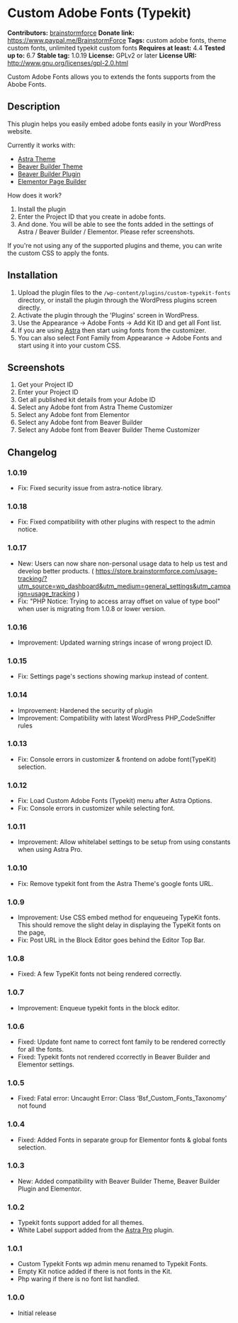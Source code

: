 # Custom Adobe Fonts (Typekit) #
**Contributors:** [brainstormforce](https://profiles.wordpress.org/brainstormforce)
**Donate link:** https://www.paypal.me/BrainstormForce
**Tags:** custom adobe fonts, theme custom fonts, unlimited typekit custom fonts
**Requires at least:** 4.4
**Tested up to:** 6.7
**Stable tag:** 1.0.19
**License:** GPLv2 or later
**License URI:** http://www.gnu.org/licenses/gpl-2.0.html

Custom Adobe Fonts allows you to extends the fonts supports from the Abobe Fonts.

## Description ##

This plugin helps you easily embed adobe fonts easily in your WordPress website.

Currently it works with:

* <a href="https://wpastra.com/?utm_source=wp-repo&utm_campaign=custom-typekit-fonts&utm_medium=description">Astra Theme</a>
* <a href="https://www.wpbeaverbuilder.com/">Beaver Builder Theme</a>
* <a href="https://www.wpbeaverbuilder.com/">Beaver Builder Plugin</a>
* <a href="https://elementor.com/">Elementor Page Builder</a>

How does it work?

1. Install the plugin
2. Enter the Project ID that you create in adobe fonts.
3. And done. You will be able to see the fonts added in the settings of Astra / Beaver Builder / Elementor. Please refer screenshots.

If you're not using any of the supported plugins and theme, you can write the custom CSS to apply the fonts.

## Installation ##

1. Upload the plugin files to the `/wp-content/plugins/custom-typekit-fonts` directory, or install the plugin through the WordPress plugins screen directly.
2. Activate the plugin through the 'Plugins' screen in WordPress.
3. Use the Appearance -> Adobe Fonts -> Add Kit ID and get all Font list.
4. If you are using [Astra](https://wpastra.com) then start using fonts from the customizer.
5. You can also select Font Family from Appearance -> Adobe Fonts and start using it into your custom CSS.

## Screenshots ##

1. Get your Project ID
2. Enter your Project ID
3. Get all published kit details from your Adobe ID
4. Select any Adobe font from Astra Theme Customizer
5. Select any Adobe font from Elementor
6. Select any Adobe font from Beaver Builder
7. Select any Adobe font from Beaver Builder Theme Customizer

## Changelog ##

### 1.0.19 ###
- Fix: Fixed security issue from astra-notice library.

### 1.0.18 ###
- Fix: Fixed compatibility with other plugins with respect to the admin notice.

### 1.0.17 ###
- New: Users can now share non-personal usage data to help us test and develop better products. ( https://store.brainstormforce.com/usage-tracking/?utm_source=wp_dashboard&utm_medium=general_settings&utm_campaign=usage_tracking )
- Fix: "PHP Notice: Trying to access array offset on value of type bool" when user is migrating from 1.0.8 or lower version.

### 1.0.16 ###
- Improvement: Updated warning strings incase of wrong project ID.

### 1.0.15 ###
- Fix: Settings page's sections showing markup instead of content.

### 1.0.14 ###
- Improvement: Hardened the security of plugin
- Improvement: Compatibility with latest WordPress PHP_CodeSniffer rules

### 1.0.13 ###
- Fix: Console errors in customizer & frontend on adobe font(TypeKit) selection.

### 1.0.12 ###
- Fix: Load Custom Adobe Fonts (Typekit) menu after Astra Options.
- Fix: Console errors in customizer while selecting font.

### 1.0.11 ###
- Improvement: Allow whitelabel settings to be setup from using constants when using Astra Pro.

### 1.0.10 ###
- Fix: Remove typekit font from the Astra Theme's google fonts URL.

### 1.0.9 ###
- Improvement: Use CSS embed method for enqueueing TypeKit fonts. This should remove the slight delay in displaying the TypeKit fonts on the page,
- Fix: Post URL in the Block Editor goes behind the Editor Top Bar.

### 1.0.8 ###
- Fixed: A few TypeKit fonts not being rendered correctly.

### 1.0.7 ###
- Improvement: Enqueue typekit fonts in the block editor.

### 1.0.6 ###
- Fixed: Update font name to correct font family to be rendered correctly for all the fonts.
- Fixed: Typekit fonts not rendered ccorrectly in Beaver Builder and Elementor settings.

### 1.0.5 ###
- Fixed: Fatal error: Uncaught Error: Class ‘Bsf_Custom_Fonts_Taxonomy’ not found

### 1.0.4 ###
- Fixed: Added Fonts in separate group for Elementor fonts & global fonts selection.

### 1.0.3 ###
- New: Added compatibility with Beaver Builder Theme, Beaver Builder Plugin and Elementor.

### 1.0.2 ###
- Typekit fonts support added for all themes.
- White Label support added from the [Astra Pro](https://wpastra.com/pro/) plugin.

### 1.0.1 ###
- Custom Typekit Fonts wp admin menu renamed to Typekit Fonts.
- Empty Kit notice added if there is not fonts in the Kit.
- Php waring if there is no font list handled.

### 1.0.0 ###
- Initial release
